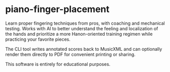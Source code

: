 # piano-finger-placement
Learn proper fingering techniques from pros, with coaching and mechanical testing. Works with AI to better understand the feeling and localization of the hands and prioritize a more Hanon-oriented training regimen while practicing your favorite pieces.

The CLI tool writes annotated scores back to MusicXML and can optionally render
them directly to PDF for convenient printing or sharing.

This software is entirely for educational purposes.
